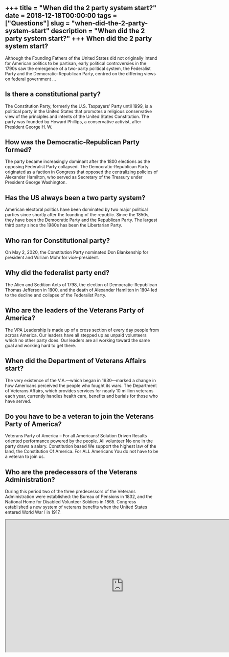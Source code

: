 +++
title = "When did the 2 party system start?"
date = 2018-12-18T00:00:00
tags = ["Questions"]
slug = "when-did-the-2-party-system-start"
description = "When did the 2 party system start?"
+++
When did the 2 party system start?
----------------------------------

Although the Founding Fathers of the United States did not originally intend for American politics to be partisan, early political controversies in the 1790s saw the emergence of a two-party political system, the Federalist Party and the Democratic-Republican Party, centred on the differing views on federal government …

Is there a constitutional party?
--------------------------------

The Constitution Party, formerly the U.S. Taxpayers’ Party until 1999, is a political party in the United States that promotes a religious conservative view of the principles and intents of the United States Constitution. The party was founded by Howard Phillips, a conservative activist, after President George H. W.

How was the Democratic-Republican Party formed?
-----------------------------------------------

The party became increasingly dominant after the 1800 elections as the opposing Federalist Party collapsed. The Democratic-Republican Party originated as a faction in Congress that opposed the centralizing policies of Alexander Hamilton, who served as Secretary of the Treasury under President George Washington.

Has the US always been a two party system?
------------------------------------------

American electoral politics have been dominated by two major political parties since shortly after the founding of the republic. Since the 1850s, they have been the Democratic Party and the Republican Party. The largest third party since the 1980s has been the Libertarian Party.

Who ran for Constitutional party?
---------------------------------

On May 2, 2020, the Constitution Party nominated Don Blankenship for president and William Mohr for vice-president.

Why did the federalist party end?
---------------------------------

The Alien and Sedition Acts of 1798, the election of Democratic-Republican Thomas Jefferson in 1800, and the death of Alexander Hamilton in 1804 led to the decline and collapse of the Federalist Party.

Who are the leaders of the Veterans Party of America?
-----------------------------------------------------

The VPA Leadership is made up of a cross section of every day people from across America. Our leaders have all stepped up as unpaid volunteers which no other party does. Our leaders are all working toward the same goal and working hard to get there.

When did the Department of Veterans Affairs start?
--------------------------------------------------

The very existence of the V.A.—which began in 1930—marked a change in how Americans perceived the people who fought its wars. The Department of Veterans Affairs, which provides services for nearly 10 million veterans each year, currently handles health care, benefits and burials for those who have served.

Do you have to be a veteran to join the Veterans Party of America?
------------------------------------------------------------------

Veterans Party of America – For all Americans! Solution Driven Results oriented performance powered by the people. All volunteer No one in the party draws a salary. Constitution based We support the highest law of the land, the Constitution Of America. For ALL Americans You do not have to be a veteran to join us.

Who are the predecessors of the Veterans Administration?
--------------------------------------------------------

During this period two of the three predecessors of the Veterans Administration were established: the Bureau of Pensions in 1832, and the National Home for Disabled Volunteer Soldiers in 1865. Congress established a new system of veterans benefits when the United States entered World War I in 1917.

<iframe allow="accelerometer; autoplay; clipboard-write; encrypted-media; gyroscope; picture-in-picture" allowfullscreen="" class="__youtube_prefs__  epyt-is-override  no-lazyload" data-no-lazy="1" data-origheight="433" data-origwidth="770" data-skipgform_ajax_framebjll="" height="433" id="_ytid_96662" loading="lazy" src="https://www.youtube.com/embed/s8VOM8ET1WU?enablejsapi=1&autoplay=0&cc_load_policy=0&cc_lang_pref=&iv_load_policy=1&loop=0&modestbranding=0&rel=1&fs=1&playsinline=0&autohide=2&theme=dark&color=red&controls=1&" title="YouTube player" width="770"></iframe>